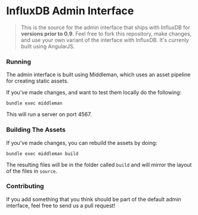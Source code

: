 # InfluxDB Admin Interface

> This is the source for the admin interface that ships with InfluxDB for **versions prior to 0.9**. Feel free to fork this repository, make changes, and use your own variant of the interface with InfluxDB. It's currenly built using AngularJS.

### Running

The admin interface is built using Middleman, which uses an asset
pipeline for creating static assets.

If you've made changes, and want to test them locally do the following:

```
bundle exec middleman
```

This will run a server on port 4567.


### Building The Assets

If you've made changes, you can rebuild the assets by doing:

```
bundle exec middleman build
```

The resulting files will be in the folder called `build` and will mirror the layout of the files in `source`.


### Contributing

If you add something that you think should be part of the default admin interface, feel free to send us a pull request!
